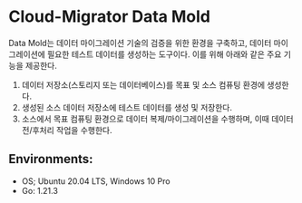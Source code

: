 # Cloud-Migrator Data Mold

Data Mold는 데이터 마이그레이션 기술의 검증을 위한 환경을 구축하고, 데이터 마이그레이션에 필요한 테스트 데이터를 생성하는 도구이다.
이를 위해 아래와 같은 주요 기능을 제공한다.
1. 데이터 저장소(스토리지 또는 데이터베이스)를 목표 및 소스 컴퓨팅 환경에 생성한다. 
2. 생성된 소스 데이터 저장소에 테스트 데이터를 생성 및 저장한다.
3. 소스에서 목표 컴퓨팅 환경으로 데이터 복제/마이그레이션을 수행하며, 이때 데이터 전/후처리 작업을 수행한다.

## Environments:

* OS; Ubuntu 20.04 LTS, Windows 10 Pro
* Go: 1.21.3